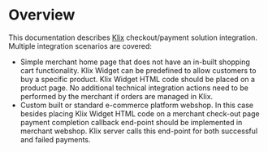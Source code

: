 # Overview

This documentation describes [Klix](https://klix.app) checkout/payment solution integration. Multiple integration scenarios are covered:

* Simple merchant home page that does not have an in-built shopping cart functionality. Klix Widget can be predefined to allow customers to buy a specific product. Klix Widget HTML code should be placed on a product page. No additional technical integration actions need to be performed by the merchant if orders are managed in Klix.
* Custom built or standard e-commerce platform webshop. In this case besides placing Klix Widget HTML code on a merchant check-out page payment completion callback end-point should be implemented in merchant webshop. Klix server calls this end-point for both successful and failed payments.
